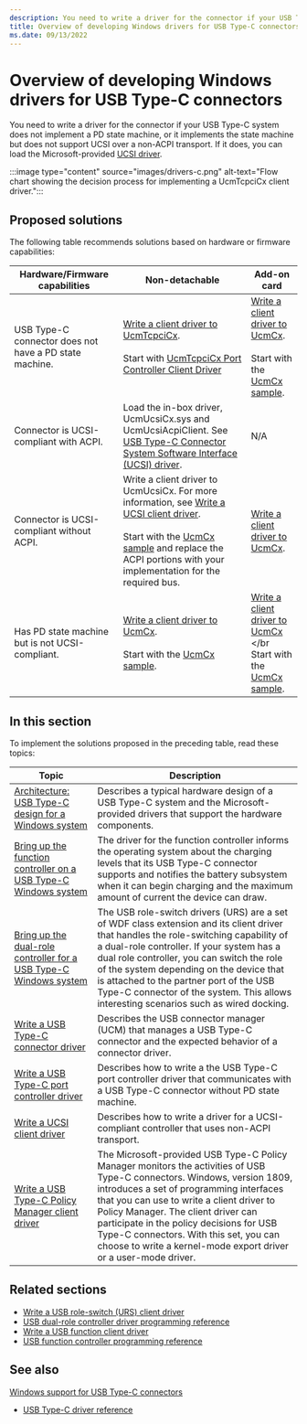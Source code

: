 ```yaml
---
description: You need to write a driver for the connector if your USB Type-C system does not include an embedded controller, otherwise you can load the Microsoft-provided UCSI driver.
title: Overview of developing Windows drivers for USB Type-C connectors
ms.date: 09/13/2022
---
```


# Overview of developing Windows drivers for USB Type-C connectors

You need to write a driver for the connector if your USB Type-C system does not implement a PD state machine, or it implements the state machine but does not support UCSI over a non-ACPI transport. If it does, you can load the Microsoft-provided [UCSI driver](./ucsi.md).

:::image type="content" source="images/drivers-c.png" alt-text="Flow chart showing the decision process for implementing a UcmTcpciCx client driver.":::

## Proposed solutions

The following table recommends solutions based on hardware or firmware capabilities:

| Hardware/Firmware capabilities | Non-detachable | Add-on card |
|--|--|--|
| USB Type-C connector does not have a PD state machine. | [Write a client driver to UcmTcpciCx](./write-a-usb-type-c-port-controller-driver.md). </br></br>Start with [UcmTcpciCx Port Controller Client Driver](https://github.com/Microsoft/Windows-driver-samples/tree/main/usb/UcmTcpciCxClientSample) | [Write a client driver to UcmCx](./bring-up-a-usb-type-c-connector-on-a-windows-system.md). </br></br>Start with the [UcmCx sample](https://github.com/Microsoft/Windows-driver-samples/tree/main/usb/UcmCxUcsi). |
| Connector is UCSI-compliant with ACPI. | Load the in-box driver, UcmUcsiCx.sys and UcmUcsiAcpiClient. See [USB Type-C Connector System Software Interface (UCSI) driver](./ucsi.md). | N/A |
| Connector is UCSI-compliant without ACPI. | Write a client driver to UcmUcsiCx. For more information, see [Write a UCSI client driver](./write-a-ucsi-driver.md). </br></br>Start with the [UcmCx sample](https://github.com/Microsoft/Windows-driver-samples/tree/main/usb/UcmCxUcsi) and replace the ACPI portions with your implementation for the required bus. | [Write a client driver to UcmCx](./bring-up-a-usb-type-c-connector-on-a-windows-system.md). |
| Has PD state machine but is not UCSI-compliant. | [Write a client driver to UcmCx](./bring-up-a-usb-type-c-connector-on-a-windows-system.md). </br></br>Start with the [UcmCx sample](https://github.com/Microsoft/Windows-driver-samples/tree/main/usb/UcmCxUcsi). | [Write a client driver to UcmCx](./bring-up-a-usb-type-c-connector-on-a-windows-system.md) </br</br>Start with the [UcmCx sample](https://github.com/Microsoft/Windows-driver-samples/tree/main/usb/UcmCxUcsi). |

## In this section

To implement the solutions proposed in the preceding table, read these topics:

| Topic | Description |
|--|--|
| [Architecture: USB Type-C design for a Windows system](./architecture--usb-type-c-in-a-windows-system.md) | Describes a typical hardware design of a USB Type-C system and the Microsoft-provided drivers that support the hardware components. |
| [Bring up the function controller on a USB Type-C Windows system](./function-controller-bringup-for-a-usb-type-c-system.md) | The driver for the function controller informs the operating system about the charging levels that its USB Type-C connector supports and notifies the battery subsystem when it can begin charging and the maximum amount of current the device can draw. |
| [Bring up the dual-role controller for a USB Type-C Windows system](./dual-role-controller-bringup-for-a-usb-type-c-system.md) | The USB role-switch drivers (URS) are a set of WDF class extension and its client driver that handles the role-switching capability of a dual-role controller. If your system has a dual role controller, you can switch the role of the system depending on the device that is attached to the partner port of the USB Type-C connector of the system. This allows interesting scenarios such as wired docking. |
| [Write a USB Type-C connector driver](./bring-up-a-usb-type-c-connector-on-a-windows-system.md) | Describes the USB connector manager (UCM) that manages a USB Type-C connector and the expected behavior of a connector driver. |
| [Write a USB Type-C port controller driver](./write-a-usb-type-c-port-controller-driver.md) | Describes how to write a the USB Type-C port controller driver that communicates with a USB Type-C connector without PD state machine. |
| [Write a UCSI client driver](./write-a-ucsi-driver.md) | Describes how to write a driver for a UCSI-compliant controller that uses non-ACPI transport. |
| [Write a USB Type-C Policy Manager client driver](./policy-manager-client.md) | The Microsoft-provided USB Type-C Policy Manager monitors the activities of USB Type-C connectors. Windows, version 1809, introduces a set of programming interfaces that you can use to write a client driver to Policy Manager. The client driver can participate in the policy decisions for USB Type-C connectors. With this set, you can choose to write a kernel-mode export driver or a user-mode driver. |

## Related sections

- [Write a USB role-switch (URS) client driver ](./usb-dual-role-driver-stack-architecture.md)
- [USB dual-role controller driver programming reference](/previous-versions/windows/hardware/drivers/mt628026(v=vs.85))
- [Write a USB function client driver](./developing-windows-drivers-for-usb-function-controllers.md)
- [USB function controller programming reference](/windows-hardware/drivers/ddi/usbfnbase)

## See also

[Windows support for USB Type-C connectors](./oem-tasks-for-bringing-up-a-usb-typec.md)
- [USB Type-C driver reference](/windows-hardware/drivers/ddi/_usbref/#type-c-driver-reference)
